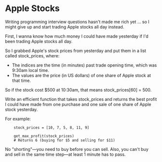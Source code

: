 # Apple Stocks

Writing programming interview questions hasn't made me rich yet ... so I might give up and start trading Apple stocks all day instead.

First, I wanna know how much money I could have made yesterday if I'd been trading Apple stocks all day.

So I grabbed Apple's stock prices from yesterday and put them in a list called stock_prices, where:

- The indices are the time (in minutes) past trade opening time, which was 9:30am local time.
- The values are the price (in US dollars) of one share of Apple stock at that time.

So if the stock cost $500 at 10:30am, that means stock_prices[60] = 500.

Write an efficient function that takes stock_prices and returns the best profit I could have made from one purchase and one sale of one share of Apple stock yesterday.

For example:
```
    stock_prices = [10, 7, 5, 8, 11, 9]

    get_max_profit(stock_prices)
    # Returns 6 (buying for $5 and selling for $11)
```

No "shorting"—you need to buy before you can sell. Also, you can't buy and sell in the same time step—at least 1 minute has to pass. 
